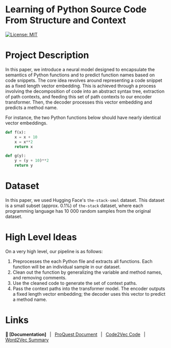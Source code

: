 # Learning of Python Source Code From Structure and Context
[![License: MIT](https://img.shields.io/badge/License-MIT-yellow.svg)](https://opensource.org/licenses/MIT)

# Project Description
In this paper, we introduce a neural model designed to encapsulate the semantics of Python
functions and to predict function names based
on code snippets. The core idea revolves
around representing a code snippet as a fixed
length vector embedding. This is achieved
through a process involving the decomposition
of code into an abstract syntax tree, extraction
of path contexts, and feeding this set of path
contexts to our encoder transformer. Then, the
decoder processes this vector embedding and
predicts a method name.

For instance, the two Python functions below should have nearly identical vector embeddings.
```python
def f(x):
    x = x + 10
    x = x**2
    return x
```
```python
def g(y):
    y = (y + 10)**2
    return y
```

# Dataset
In this paper, we used Hugging Face's ``the-stack-smol`` dataset. This dataset is a small subset (approx. 0.1%) of
``the-stack`` dataset, where each programming language has 10 000 random samples
from the original dataset.

# High Level Ideas
On a very high level, our pipeline is as follows:
1. Preprocesses the each Python file and extracts all functions. Each function will be an individual sample in our dataset.
2. Clean out the function by generalizing the variable and method names, and removing comments.
3. Use the cleaned code to generate the set of context paths.
4. Pass the context paths into the transformer model. The encoder outputs a fixed length vector embedding; the decoder uses this vector to predict a method name.

# Links
**📖 [Documentation]**
&ensp;|&ensp;
[ProQuest Document](https://escholarship.org/content/qt5qx4b1xh/qt5qx4b1xh.pdf?t=qviese)
&ensp;|&ensp;
[Code2Vec Code](https://code2vec.org/)
&ensp;|&ensp;
[Word2Vec Summary](https://towardsdatascience.com/introduction-to-word-embedding-and-word2vec-652d0c2060fa)

